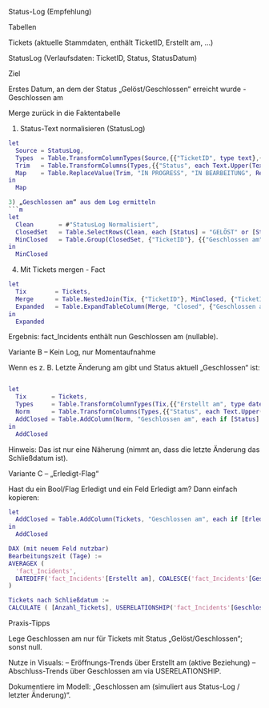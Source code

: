 Status-Log (Empfehlung)

Tabellen

Tickets (aktuelle Stammdaten, enthält TicketID, Erstellt am, …)

StatusLog (Verlaufsdaten: TicketID, Status, StatusDatum)

Ziel

Erstes Datum, an dem der Status „Gelöst/Geschlossen“ erreicht wurde - Geschlossen am

Merge zurück in die Faktentabelle

1) Status-Text normalisieren (StatusLog)
```m
let
  Source = StatusLog,
  Types  = Table.TransformColumnTypes(Source,{{"TicketID", type text},{"Status", type text},{"StatusDatum", type datetime}}),
  Trim   = Table.TransformColumns(Types,{{"Status", each Text.Upper(Text.Trim(_))}}),
  Map    = Table.ReplaceValue(Trim, "IN PROGRESS", "IN BEARBEITUNG", Replacer.ReplaceText, {"Status"})
in
  Map

3) „Geschlossen am“ aus dem Log ermitteln
```m
let
  Clean       = #"StatusLog Normalisiert",
  ClosedSet   = Table.SelectRows(Clean, each [Status] = "GELÖST" or [Status] = "GESCHLOSSEN"),
  MinClosed   = Table.Group(ClosedSet, {"TicketID"}, {{"Geschlossen am", each List.Min([StatusDatum]), type datetime}})
in
  MinClosed
```
4) Mit Tickets mergen - Fact
```m
let
  Tix        = Tickets,
  Merge      = Table.NestedJoin(Tix, {"TicketID"}, MinClosed, {"TicketID"}, "Closed", JoinKind.LeftOuter),
  Expanded   = Table.ExpandTableColumn(Merge, "Closed", {"Geschlossen am"}, {"Geschlossen am"})
in
  Expanded
```

Ergebnis: fact_Incidents enthält nun Geschlossen am (nullable).

Variante B – Kein Log, nur Momentaufnahme

Wenn es z. B. Letzte Änderung am gibt und Status aktuell „Geschlossen“ ist:
```m

let
  Tix       = Tickets,
  Types     = Table.TransformColumnTypes(Tix,{{"Erstellt am", type datetime},{"Letzte Änderung am", type datetime},{"Status", type text}}),
  Norm      = Table.TransformColumns(Types,{{"Status", each Text.Upper(Text.Trim(_))}}),
  AddClosed = Table.AddColumn(Norm, "Geschlossen am", each if [Status] = "GESCHLOSSEN" or [Status] = "GELÖST" then [Letzte Änderung am] else null, type datetime)
in
  AddClosed
```

Hinweis: Das ist nur eine Näherung (nimmt an, dass die letzte Änderung das Schließdatum ist).

Variante C – „Erledigt-Flag“

Hast du ein Bool/Flag Erledigt und ein Feld Erledigt am? Dann einfach kopieren:
```m
let
  AddClosed = Table.AddColumn(Tickets, "Geschlossen am", each if [Erledigt] = true then [Erledigt am] else null, type datetime)
in
  AddClosed

DAX (mit neuem Feld nutzbar)
Bearbeitungszeit (Tage) :=
AVERAGEX (
  'fact_Incidents',
  DATEDIFF('fact_Incidents'[Erstellt am], COALESCE('fact_Incidents'[Geschlossen am], TODAY()), DAY)
)

Tickets nach Schließdatum :=
CALCULATE ( [Anzahl_Tickets], USERELATIONSHIP('fact_Incidents'[Geschlossen am], 'dim_Datum'[Date]) )
```
Praxis-Tipps

Lege Geschlossen am nur für Tickets mit Status „Gelöst/Geschlossen“; sonst null.

Nutze in Visuals:
– Eröffnungs-Trends über Erstellt am (aktive Beziehung)
– Abschluss-Trends über Geschlossen am via USERELATIONSHIP.

Dokumentiere im Modell: „Geschlossen am (simuliert aus Status-Log / letzter Änderung)“.
